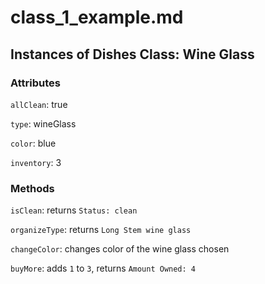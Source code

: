 # class_1_example.md


## Instances of Dishes Class: Wine Glass


### Attributes

`allClean`: true

`type`: wineGlass

`color`: blue

`inventory`: 3


### Methods

`isClean`: returns `Status: clean`

`organizeType`: returns `Long Stem wine glass`

`changeColor`: changes color of the wine glass chosen

`buyMore`: adds `1` to `3`, returns `Amount Owned: 4`
